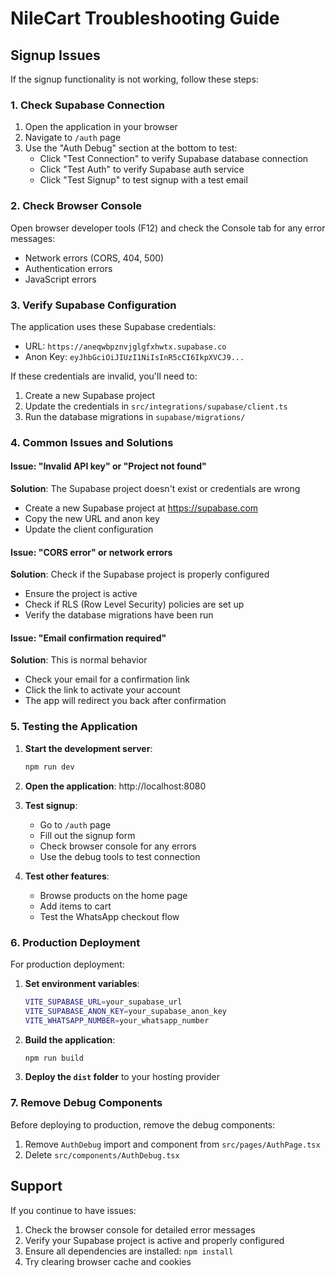 # NileCart Troubleshooting Guide

## Signup Issues

If the signup functionality is not working, follow these steps:

### 1. Check Supabase Connection

1. Open the application in your browser
2. Navigate to `/auth` page
3. Use the "Auth Debug" section at the bottom to test:
   - Click "Test Connection" to verify Supabase database connection
   - Click "Test Auth" to verify Supabase auth service
   - Click "Test Signup" to test signup with a test email

### 2. Check Browser Console

Open browser developer tools (F12) and check the Console tab for any error messages:
- Network errors (CORS, 404, 500)
- Authentication errors
- JavaScript errors

### 3. Verify Supabase Configuration

The application uses these Supabase credentials:
- URL: `https://aneqwbpznvjglgfxhwtx.supabase.co`
- Anon Key: `eyJhbGciOiJIUzI1NiIsInR5cCI6IkpXVCJ9...`

If these credentials are invalid, you'll need to:
1. Create a new Supabase project
2. Update the credentials in `src/integrations/supabase/client.ts`
3. Run the database migrations in `supabase/migrations/`

### 4. Common Issues and Solutions

#### Issue: "Invalid API key" or "Project not found"
**Solution**: The Supabase project doesn't exist or credentials are wrong
- Create a new Supabase project at https://supabase.com
- Copy the new URL and anon key
- Update the client configuration

#### Issue: "CORS error" or network errors
**Solution**: Check if the Supabase project is properly configured
- Ensure the project is active
- Check if RLS (Row Level Security) policies are set up
- Verify the database migrations have been run

#### Issue: "Email confirmation required"
**Solution**: This is normal behavior
- Check your email for a confirmation link
- Click the link to activate your account
- The app will redirect you back after confirmation

### 5. Testing the Application

1. **Start the development server**:
   ```bash
   npm run dev
   ```

2. **Open the application**: http://localhost:8080

3. **Test signup**:
   - Go to `/auth` page
   - Fill out the signup form
   - Check browser console for any errors
   - Use the debug tools to test connection

4. **Test other features**:
   - Browse products on the home page
   - Add items to cart
   - Test the WhatsApp checkout flow

### 6. Production Deployment

For production deployment:

1. **Set environment variables**:
   ```bash
   VITE_SUPABASE_URL=your_supabase_url
   VITE_SUPABASE_ANON_KEY=your_supabase_anon_key
   VITE_WHATSAPP_NUMBER=your_whatsapp_number
   ```

2. **Build the application**:
   ```bash
   npm run build
   ```

3. **Deploy the `dist` folder** to your hosting provider

### 7. Remove Debug Components

Before deploying to production, remove the debug components:
1. Remove `AuthDebug` import and component from `src/pages/AuthPage.tsx`
2. Delete `src/components/AuthDebug.tsx`

## Support

If you continue to have issues:
1. Check the browser console for detailed error messages
2. Verify your Supabase project is active and properly configured
3. Ensure all dependencies are installed: `npm install`
4. Try clearing browser cache and cookies
